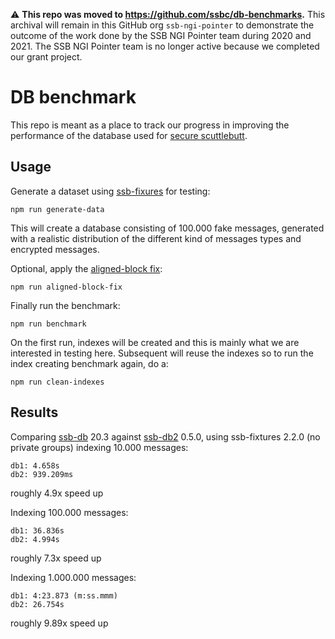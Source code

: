 <!--
SPDX-FileCopyrightText: 2021 Anders Rune Jensen

SPDX-License-Identifier: CC-BY-4.0
-->

:warning: **This repo was moved to https://github.com/ssbc/db-benchmarks.** This archival will remain in this GitHub org `ssb-ngi-pointer` to demonstrate the outcome of the work done by the SSB NGI Pointer team during 2020 and 2021. The SSB NGI Pointer team is no longer active because we completed our grant project.

# DB benchmark

This repo is meant as a place to track our progress in improving the
performance of the database used for [secure
scuttlebutt](https://github.com/ssbc/).

## Usage

Generate a dataset using [ssb-fixures](https://github.com/ssb-ngi-pointer/ssb-fixtures/) for testing:
```
npm run generate-data
```

This will create a database consisting of 100.000 fake messages,
generated with a realistic distribution of the different kind of
messages types and encrypted messages.

Optional, apply the [aligned-block fix](https://github.com/flumedb/aligned-block-file/pull/11):
```
npm run aligned-block-fix
```

Finally run the benchmark:
```
npm run benchmark
```

On the first run, indexes will be created and this is mainly what we
are interested in testing here. Subsequent will reuse the indexes so
to run the index creating benchmark again, do a:
```
npm run clean-indexes
```

## Results

Comparing [ssb-db](https://github.com/ssbc/ssb-db/) 20.3 against
[ssb-db2](https://github.com/ssb-ngi-pointer/ssb-db2) 0.5.0, using
ssb-fixtures 2.2.0 (no private groups) indexing 10.000 messages:
```
db1: 4.658s
db2: 939.209ms
```
roughly 4.9x speed up

Indexing 100.000 messages:
```
db1: 36.836s
db2: 4.994s
```
roughly 7.3x speed up

Indexing 1.000.000 messages:
```
db1: 4:23.873 (m:ss.mmm)
db2: 26.754s
```
roughly 9.89x speed up
